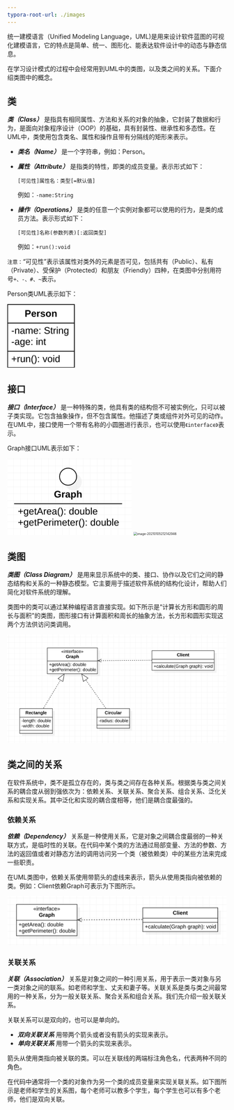 ```yaml
---
typora-root-url: ./images
---
```


统一建模语言（Unified Modeling Language，UML)是用来设计软件蓝图的可视化建模语言，它的特点是简单、统一、图形化、能表达软件设计中的动态与静态信息。



在学习设计模式的过程中会经常用到UML中的类图，以及类之间的关系。下面介绍类图中的概念。

## 类

***类（Class）*** 是指具有相同属性、方法和关系的对象的抽象，它封装了数据和行为，是面向对象程序设计（OOP）的基础，具有封装性、继承性和多态性。在UML中，类使用包含类名、属性和操作且带有分隔线的矩形来表示。

- ***类名（Name）*** 是一个字符串，例如：Person。

- ***属性（Attribute）*** 是指类的特性，即类的成员变量。表示形式如下：

    `[可见性]属性名：类型[=默认值]` 	

    例如：```-name:String```

- ***操作（Operations）*** 是类的任意一个实例对象都可以使用的行为，是类的成员方法。表示形式如下：

    `[可见性]名称(参数列表)[:返回类型]`

    例如：```+run():void```

`注意：`“可见性”表示该属性对类外的元素是否可见，包括共有（Public）、私有（Private）、受保护（Protected）和朋友（Friendly）四种，在类图中分别用符号`+、-、#、~`表示。



Person类UML表示如下：

<img src="images/image-20210105161348424.png" alt="image-20210105162739151" style="zoom:50%;" />



## 接口

***接口（Interface）*** 是一种特殊的类，他具有类的结构但不可被实例化，只可以被子类实现。它包含抽象操作，但不包含属性。他描述了类或组件对外可见的动作。在UML中，接口使用一个带有名称的小圆圈进行表示，也可以使用`《interface》`表示。

Graph接口UML表示如下：

<img src="images/image-20210105162739151.png" alt="image-20210105162739151" style="zoom:50%;" />

<img src="/image-20210105212142946.png" alt="image-20210105212142946" style="zoom:50%;" />



## 类图

***类图（Class Diagram）*** 是用来显示系统中的类、接口、协作以及它们之间的静态结构和关系的一种静态模型。它主要用于描述软件系统的结构化设计，帮助人们简化对软件系统的理解。



类图中的类可以通过某种编程语言直接实现。如下所示是“计算长方形和圆形的周长与面积”的类图，图形接口有计算面积和周长的抽象方法，长方形和圆形实现这两个方法供访问类调用。

![image-20210105181201678](images/image-20210105181201678.png)



## 类之间的关系

在软件系统中，类不是孤立存在的，类与类之间存在各种关系。根据类与类之间关系的耦合度从弱到强依次为：依赖关系、关联关系、聚合关系、组合关系、泛化关系和实现关系。其中泛化和实现的耦合度相等，他们是耦合度最强的。

### 依赖关系

***依赖（Dependency）*** 关系是一种使用关系，它是对象之间耦合度最弱的一种关联方式，是临时性的关联。在代码中某个类的方法通过局部变量、方法的参数、方法的返回值或者对静态方法的调用访问另一个类（被依赖类）中的某些方法来完成一些职责。



在UML类图中，依赖关系使用带箭头的虚线来表示，箭头从使用类指向被依赖的类。例如：Client依赖Graph可表示为下图所示。

![image-20210105182208143](images/image-20210105182208143.png)



### 关联关系

***关联（Association）*** 关系是对象之间的一种引用关系，用于表示一类对象与另一类对象之间的联系。如老师和学生、丈夫和妻子等。关联关系是类与类之间最常用的一种关系，分为一般关联关系、聚合关系和组合关系。我们先介绍一般关联关系。



关联关系可以是双向的，也可以是单向的。

- ***双向关联关系*** 用带两个箭头或者没有箭头的实现来表示。
- ***单向关联关系*** 用带一个箭头的实现来表示。

箭头从使用类指向被关联的类。可以在关联线的两端标注角色名，代表两种不同的角色。



在代码中通常将一个类的对象作为另一个类的成员变量来实现关联关系。如下图所示是老师和学生的关系图，每个老师可以教多个学生，每个学生也可以有多个老师，他们是双向关联。































